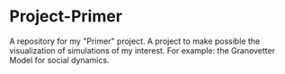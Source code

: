 # Project-Primer
A repository for my "Primer" project. A project to make possible the visualization of simulations of my interest. For example: the Granovetter Model for social dynamics.

